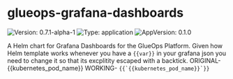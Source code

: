 # glueops-grafana-dashboards

![Version: 0.7.1-alpha-1](https://img.shields.io/badge/Version-0.7.1--alpha--1-informational?style=flat-square) ![Type: application](https://img.shields.io/badge/Type-application-informational?style=flat-square) ![AppVersion: 0.1.0](https://img.shields.io/badge/AppVersion-0.1.0-informational?style=flat-square)

A Helm chart for Grafana Dashboards for the GlueOps Platform. Given how Helm template works whenever you have a `{{var}}` in your grafana json you need to change it so that its excplitity escaped with a backtick. ORIGINAL- {{kubernetes_pod_name}} WORKING- ```{{`{{kubernetes_pod_name}}`}}```


